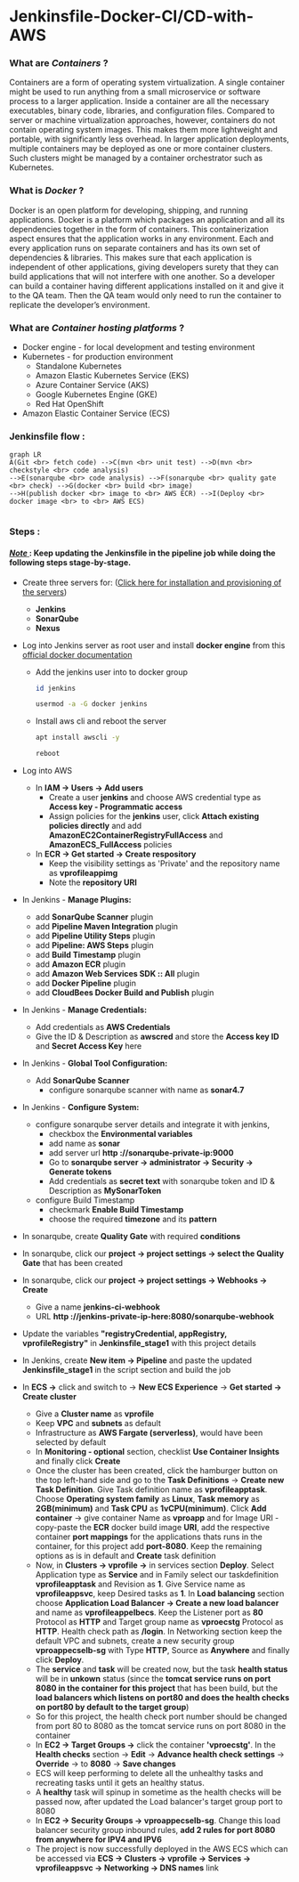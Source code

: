 # Jenkinsfile-Docker-CI/CD-with-AWS
### What are ***Containers*** ?
Containers are a form of operating system virtualization. A single container might be used to run anything from a small microservice or software process to a larger application. Inside a container are all the necessary executables, binary code, libraries, and configuration files. Compared to server or machine virtualization approaches, however, containers do not contain operating system images. This makes them more lightweight and portable, with significantly less overhead. In larger application deployments, multiple containers may be deployed as one or more container clusters. Such clusters might be managed by a container orchestrator such as Kubernetes.

### What is ***Docker*** ?
Docker is an open platform for developing, shipping, and running applications. Docker is a platform which packages an application and all its dependencies together in the form of containers. This containerization aspect ensures that the application works in any environment. Each and every application runs on separate containers and has its own set of dependencies & libraries. This makes sure that each application is independent of other applications, giving developers surety that they can build applications that will not interfere with one another. So a developer can build a container having different applications installed on it and give it to the QA team. Then the QA team would only need to run the container to replicate the developer’s environment.

### What are ***Container hosting platforms*** ?
- Docker engine - for local development and testing environment 
- Kubernetes - for production environment
	- Standalone Kubernetes
	- Amazon Elastic Kubernetes Service (EKS)
	- Azure Container Service (AKS)
	- Google Kubernetes Engine (GKE)
	- Red Hat OpenShift
- Amazon Elastic Container Service (ECS) 

### Jenkinsfile flow :
```mermaid
graph LR
A(Git <br> fetch code) -->C(mvn <br> unit test) -->D(mvn <br> checkstyle <br> code analysis)
-->E(sonarqube <br> code analysis) -->F(sonarqube <br> quality gate <br> check) -->G(docker <br> build <br> image)
-->H(publish docker <br> image to <br> AWS ECR) -->I(Deploy <br> docker image <br> to <br> AWS ECS)
   
```
### Steps :
#### <ins> *Note* </ins>  : Keep updating the Jenkinsfile in the pipeline job while doing the following steps stage-by-stage.
- Create three servers for: ([Click here for installation and provisioning of the servers](https://github.com/yogeshgunasekaran/Automated-Provisioning-Project-2))
    - **Jenkins**
    - **SonarQube**
    - **Nexus**
- Log into Jenkins server as root user and install **docker engine** from this [official docker documentation](https://docs.docker.com/engine/install/#server)
   - Add the jenkins user into to docker group 
       ```sh 
       id jenkins 
       ```
       ```sh 
       usermod -a -G docker jenkins 
       ```
   - Install aws cli and reboot the server
       ```sh 
       apt install awscli -y 
       ```
       ```sh 
       reboot 
       ```
- Log into AWS <br>
    - In **IAM &rarr; Users &rarr; Add users** 
   		- Create a user **jenkins** and choose AWS credential type as **Access key - Programmatic access**  
        - Assign policies for the **jenkins** user, click **Attach existing policies directly** and add **AmazonEC2ContainerRegistryFullAccess** and **AmazonECS_FullAccess** policies
	 - In **ECR &rarr; Get started &rarr; Create respository** 
  	  	- Keep the visibility settings as 'Private' and the repository name as **vprofileappimg**
		- Note the **repository URI** 
   
- In Jenkins - **Manage Plugins:**
  - add **SonarQube Scanner** plugin
  - add **Pipeline Maven Integration** plugin
  - add **Pipeline Utility Steps** plugin
  - add **Pipeline: AWS Steps** plugin
  - add **Build Timestamp** plugin
  - add **Amazon ECR** plugin
  - add **Amazon Web Services SDK :: All** plugin
  - add **Docker Pipeline** plugin
  - add **CloudBees Docker Build and Publish** plugin
  
- In Jenkins - **Manage Credentials:**
  - Add credentials as **AWS Credentials**
  - Give the ID & Description as **awscred** and store the **Access key ID** and **Secret Access Key** here 
- In Jenkins - **Global Tool Configuration:**
  - Add **SonarQube Scanner**
    - configure sonarqube scanner with name as **sonar4.7**
    
- In Jenkins - **Configure System:** <br>
  - configure sonarqube server details and integrate it with jenkins,
    - checkbox the **Environmental variables**
    - add name as **sonar**
    - add server url **http ://sonarqube-private-ip:9000**
    - Go to **sonarqube server &rarr; administrator &rarr; Security &rarr; Generate tokens** 
    - Add credentials as **secret text** with sonarqube token and ID & Description as **MySonarToken**
  - configure Build Timestamp
    - checkmark **Enable Build Timestamp**
    - choose the required **timezone** and its **pattern** 
    
- In sonarqube, create **Quality Gate** with required **conditions**  
- In sonarqube, click our **project &rarr; project settings &rarr; select the Quality Gate** that has been created
- In sonarqube, click our **project &rarr; project settings &rarr; Webhooks &rarr; Create**
    - Give a name **jenkins-ci-webhook**
    - URL **http ://jenkins-private-ip-here:8080/sonarqube-webhook**
- Update the variables **"registryCredential, appRegistry, vprofileRegistry"** in **Jenkinsfile_stage1** with this project details 
- In Jenkins, create **New item → Pipeline** and paste the updated **Jenkinsfile_stage1** in the script section and build the job

- In **ECS &rarr;** click and switch to &rarr; **New ECS Experience** &rarr; **Get started &rarr; Create cluster**
  - Give a **Cluster name** as **vprofile**
  - Keep **VPC** and **subnets** as default
  - Infrastructure as **AWS Fargate (serverless)**, would have been selected by default
  - In **Monitoring - optional** section, checklist **Use Container Insights** and finally click **Create**
  - Once the cluster has been created, click the hamburger button on the top left-hand side and go to the **Task Definitions** &rarr; **Create new Task Definition**. Give Task definition name as **vprofileapptask**. Choose **Operating system family** as **Linux**, **Task memory** as **2GB(minimum)** and **Task CPU** as **1vCPU(minimum)**. Click **Add container** &rarr; give container Name as **vproapp** and for Image URI - copy-paste the **ECR** docker build image **URI**, add the respective container **port mappings** for the applications thats runs in the container, for this project add **port-8080**. Keep the remaining options as is in default and **Create** task definition
  - Now, in **Clusters &rarr; vprofile &rarr;** in services section **Deploy**. Select Application type as **Service** and in Family select our taskdefinition **vprofileapptask** and Revision as **1**. Give Service name as **vprofileappsvc**, keep Desired tasks as **1**. In **Load balancing** section choose **Application Load Balancer &rarr; Create a new load balancer** and name as **vprofileappelbecs**. Keep the Listener port as **80** Protocol as **HTTP** and Target group name as **vproecstg** Protocol as **HTTP**. Health check path as **/login**. In Networking section keep the default VPC and subnets, create a new security group **vproappecselb-sg** with Type **HTTP**, Source as **Anywhere** and finally click **Deploy**.
  -  The **service** and **task** will be created now, but the task **health status** will be in **unkown** status (since the **tomcat service runs on port 8080 in the container for this project** that has been build, but the **load balancers which listens on port80 and does the health checks on port80 by default to the target group**)     
  - So for this project, the health check port number should be changed from port 80 to 8080 as the tomcat service runs on port 8080 in the container
  - In **EC2 &rarr; Target Groups &rarr;** click the container **'vproecstg'**. In the **Health checks** section &rarr; **Edit** &rarr; **Advance health check settings** &rarr; **Override** &rarr; to **8080** &rarr; **Save changes**
  - ECS will keep performing to delete all the unhealthy tasks and recreating tasks until it gets an healthy status. 
  - A **healthy** task will spinup in sometime as the health checks will be passed now, after updated the Load balancer's target group port to 8080
  - In **EC2 &rarr; Security Groups &rarr; vproappecselb-sg**. Change this load balancer security group inbound rules, **add 2 rules for port 8080 from anywhere for IPV4 and IPV6** 
  - The project is now successfully deployed in the AWS ECS which can be accessed via **ECS &rarr; Clusters &rarr; vprofile &rarr; Services &rarr; vprofileappsvc &rarr; Networking &rarr; DNS names** link 

